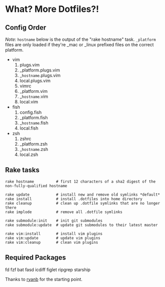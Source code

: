 What? More Dotfiles?!
=====================

Config Order
------------
_Note:_ `hostname` below is the output of the "rake hostname" task. `_platform` files are only loaded if they're _mac or _linux prefixed files on the correct platform.

* vim
    1. plugs.vim
    1. _platform.plugs.vim
    1. _`hostname`.plugs.vim
    1. local.plugs.vim
    1. vimrc
    1. _platform.vim
    1. _`hostname`.vim
    1. local.vim
* fish
    1. config.fish
    1. _platform.fish
    1. _`hostname`.fish
    1. local.fish
* zsh
    1. zshrc
    1. _platform.zsh
    1. _`hostname`.zsh
    1. local.zsh

Rake tasks
----------

```
rake hostname          # first 12 characters of a sha2 digest of the non-fully-qualified hostname

rake update            # install new and remove old symlinks *default*
rake install           # install .dotfiles into home directory
rake cleanup           # clean up .dotfile symlinks that are no longer there
rake implode           # remove all .dotfile symlinks

rake submodule:init    # init git submodules
rake submodule:update  # update git submodules to their latest master

rake vim:install       # install vim plugins
rake vim:update        # update vim plugins
rake vim:cleanup       # clean vim plugins
```

Required Packages
-----------------

fd
fzf
bat
fasd
icdiff
figlet
ripgrep
starship

Thanks to [ryanb](https://github.com/ryanb/dotfiles) for the starting point.

